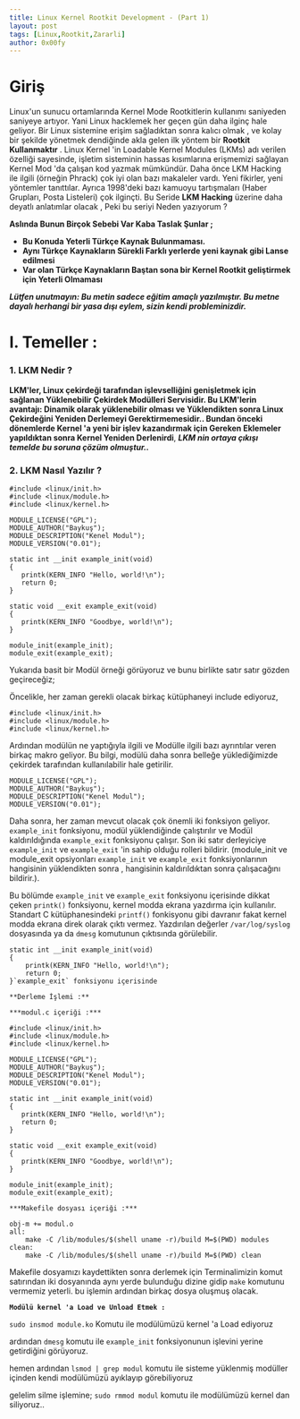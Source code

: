 ```yaml
---
title: Linux Kernel Rootkit Development - (Part 1)
layout: post
tags: [Linux,Rootkit,Zararli]
author: 0x00fy
---
```


# Giriş

Linux'un sunucu ortamlarında Kernel Mode Rootkitlerin kullanımı saniyeden saniyeye artıyor. Yani Linux hacklemek her geçen gün daha ilginç hale geliyor. Bir Linux sistemine erişim sağladıktan sonra kalıcı olmak , ve kolay bir şekilde yönetmek dendiğinde akla gelen ilk yöntem bir **Rootkit Kullanmaktır** . Linux Kernel 'in Loadable Kernel Modules (LKMs) adı verilen özelliği sayesinde, işletim sisteminin hassas kısımlarına erişmemizi sağlayan Kernel Mod 'da çalışan kod yazmak mümkündür. Daha önce LKM Hacking ile ilgili (örneğin Phrack) çok iyi olan bazı makaleler vardı. Yeni fikirler, yeni yöntemler tanıttılar. Ayrıca 1998'deki bazı kamuoyu tartışmaları (Haber Grupları, Posta Listeleri) çok ilginçti.
Bu Seride **LKM Hacking** üzerine daha deyatlı anlatımlar olacak , Peki bu seriyi Neden yazıyorum ?

**Aslında Bunun Birçok Sebebi Var Kaba Taslak Şunlar ;**

* **Bu Konuda Yeterli Türkçe Kaynak Bulunmaması.**
* **Aynı Türkçe Kaynakların Sürekli Farklı yerlerde yeni kaynak gibi Lanse edilmesi**
* **Var olan Türkçe Kaynakların Baştan sona bir Kernel Rootkit geliştirmek için Yeterli Olmaması**

***Lütfen unutmayın: Bu metin sadece eğitim amaçlı yazılmıştır. Bu metne dayalı herhangi bir yasa dışı eylem, sizin kendi probleminizdir.***

# I. Temeller :

### 1. LKM Nedir ?

  **LKM'ler, Linux çekirdeği tarafından işlevselliğini genişletmek için sağlanan Yüklenebilir Çekirdek Modülleri Servisidir. Bu LKM'lerin avantajı: Dinamik olarak yüklenebilir olması ve Yüklendikten sonra Linux Çekirdeğini Yeniden Derlemeyi Gerektirmemesidir.. Bundan önceki dönemlerde Kernel 'a yeni bir işlev kazandırmak için Gereken Eklemeler yapıldıktan sonra Kernel Yeniden Derlenirdi**, ***LKM nin ortaya çıkışı temelde bu soruna çözüm olmuştur..***
  
### 2. LKM Nasıl Yazılır ?   
 
 ```
#include <linux/init.h>
#include <linux/module.h>
#include <linux/kernel.h>

MODULE_LICENSE("GPL");
MODULE_AUTHOR("Baykuş");
MODULE_DESCRIPTION("Kenel Modul");
MODULE_VERSION("0.01");

static int __init example_init(void)
{
    printk(KERN_INFO "Hello, world!\n");
    return 0;
}

static void __exit example_exit(void)
{
    printk(KERN_INFO "Goodbye, world!\n");
}

module_init(example_init);
module_exit(example_exit);
```

Yukarıda basit bir Modül örneği görüyoruz ve bunu birlikte satır satır gözden geçireceğiz;

Öncelikle, her zaman gerekli olacak birkaç kütüphaneyi include ediyoruz, 

 ```
#include <linux/init.h>
#include <linux/module.h>
#include <linux/kernel.h>

 ```
 
 
Ardından modülün ne yaptığıyla ilgili ve Modülle ilgili bazı ayrıntılar veren birkaç makro geliyor. Bu bilgi, modülü daha sonra belleğe yüklediğimizde çekirdek tarafından kullanılabilir hale getirilir.

 ```
MODULE_LICENSE("GPL");
MODULE_AUTHOR("Baykuş");
MODULE_DESCRIPTION("Kenel Modul");
MODULE_VERSION("0.01");

 ```


Daha sonra, her zaman mevcut olacak çok önemli iki fonksiyon geliyor. `example_init` fonksiyonu, modül yüklendiğinde çalıştırılır ve Modül kaldırıldığında `example_exit` fonksiyonu çalışır. Son iki satır derleyiciye `example_init` ve `example_exit` 'in sahip olduğu rolleri bildirir. (module_init ve module_exit opsiyonları `example_init` ve `example_exit` fonksiyonlarının hangisinin yüklendikten sonra , hangisinin kaldırıldıktan sonra çalışacağını bildirir.).


Bu bölümde `example_init` ve `example_exit` fonksiyonu içerisinde dikkat çeken `printk()` fonksiyonu, kernel modda ekrana yazdırma için kullanılır. Standart C kütüphanesindeki `printf()` fonkisyonu gibi davranır fakat kernel modda ekrana direk olarak çıktı vermez. Yazdırılan değerler `/var/log/syslog` dosyasında ya da `dmesg` komutunun çıktısında görülebilir.

```
static int __init example_init(void)
{
    printk(KERN_INFO "Hello, world!\n");
    return 0;
}`example_exit` fonksiyonu içerisinde 
```

`**Derleme İşlemi :**`


`***modul.c içeriği :***`

 ```
#include <linux/init.h>
#include <linux/module.h>
#include <linux/kernel.h>

MODULE_LICENSE("GPL");
MODULE_AUTHOR("Baykuş");
MODULE_DESCRIPTION("Kenel Modul");
MODULE_VERSION("0.01");

static int __init example_init(void)
{
    printk(KERN_INFO "Hello, world!\n");
    return 0;
}

static void __exit example_exit(void)
{
    printk(KERN_INFO "Goodbye, world!\n");
}

module_init(example_init);
module_exit(example_exit);
```



`***Makefile dosyası içeriği :***`

```
obj-m += modul.o
all:
    make -C /lib/modules/$(shell uname -r)/build M=$(PWD) modules
clean:
    make -C /lib/modules/$(shell uname -r)/build M=$(PWD) clean
```

Makefile dosyamızı kaydettikten sonra derlemek için Terminalimizin komut satırından iki dosyanında aynı yerde bulunduğu dizine gidip `make` komutunu vermemiz yeterli.
bu işlemin ardından birkaç dosya oluşmuş olacak.


 **`Modülü kernel 'a Load ve Unload Etmek :`** 

`sudo insmod module.ko` Komutu ile modülümüzü kernel 'a Load ediyoruz 

ardından `dmesg` komutu ile `example_init` fonksiyonunun işlevini yerine getirdiğini görüyoruz.

hemen ardından `lsmod | grep modul` komutu ile sisteme yüklenmiş modüller içinden kendi modülümüzü ayıklayıp görebiliyoruz

 gelelim silme işlemine; `sudo rmmod modul` komutu ile modülümüzü kernel dan siliyoruz..




